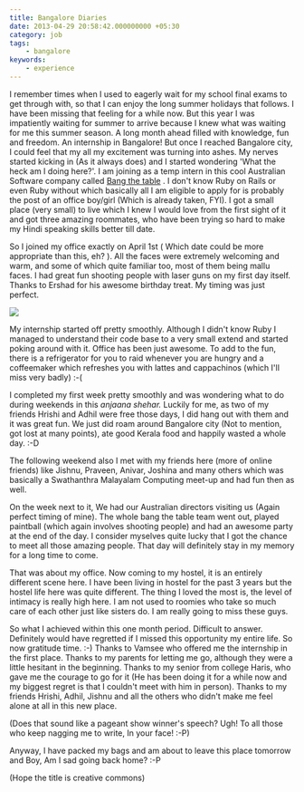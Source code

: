 ```yaml
---
title: Bangalore Diaries
date: 2013-04-29 20:58:42.000000000 +05:30
category: job
tags:
    - bangalore
keywords:
    - experience
---
```


I remember times when I used to eagerly wait for my school final exams to get through with, so that I can enjoy the long summer holidays that follows. I have been missing that feeling for a while now. But this year I was impatiently waiting for summer to arrive because I knew what was waiting for me this summer season. A long month ahead filled with knowledge, fun and freedom. An internship in Bangalore! But once  I reached Bangalore city, I could feel that my all my excitement was turning into ashes. My nerves started kicking in (As it always does) and I started wondering 'What the heck am I doing here?'. I am joining as a temp intern in this cool Australian Software company called [Bang the table](http://bangthetable.com) . I don't know Ruby on Rails or even Ruby without which basically all I am eligible to apply for is probably the post of an office boy/girl (Which is already taken, FYI). I got a small place (very small) to live which I knew I would love from the first sight of it and got three amazing roommates, who have been trying so hard to make my Hindi speaking skills better till date.

So I joined my office exactly on April 1st ( Which date could be more appropriate than this, eh? ). All the faces were extremely welcoming and warm, and some of which quite familiar too, most of them being mallu faces. I had great fun shooting people with laser guns on my first day itself. Thanks to Ershad for his awesome birthday treat. My timing was just perfect.

![](/images/bangalore.jpg)

My internship started off pretty smoothly. Although I didn't know Ruby I managed to understand their code base to a very small extend and started poking around with it. Office has been just awesome. To add to the fun, there is a refrigerator for you to raid whenever you are hungry and a coffeemaker which refreshes you with lattes and cappachinos (which I'll miss very badly) :-(

I completed my first week pretty smoothly and was wondering what to do during weekends in this _anjaana shehar._ Luckily for me, as two of my friends Hrishi and Adhil were free those days, I did hang out with them and it was great fun. We just did roam around  Bangalore city (Not to mention, got lost at many points), ate good Kerala  food and happily wasted a whole day. :-D

The following weekend also I met with my friends here (more of online friends) like Jishnu, Praveen, Anivar, Joshina and many others which was basically a Swathanthra Malayalam Computing meet-up and had fun then as well.

On the week next to it, We had our Australian directors visiting us (Again perfect timing of mine). The whole bang the table team went out, played paintball (which again involves shooting people) and had an awesome party at the end of the day. I consider myselves quite lucky that I got the chance to meet all those amazing people. That day will definitely stay in my memory for a long time to come.

That was about my office. Now coming to my hostel, it is an entirely different scene here. I have been living in hostel for the past 3 years but the hostel life here was quite different. The thing I loved the most is, the level of intimacy is really high here. I am not used to roomies who take so much care of each other just like sisters do. I am really going to miss these guys.

So what I achieved within this one month period. Difficult to answer. Definitely would have regretted if I missed this opportunity my entire life. So now gratitude time. :-) Thanks to Vamsee who offered me the internship in the first place. Thanks to my parents for letting me go, although they were a little hesitant in the beginning. Thanks to my senior from college Haris, who gave me the courage to go for it (He has been doing it for a while now and my biggest regret is that I couldn't meet with him in person). Thanks to my friends Hrishi, Adhil, Jishnu and all the others who didn't make me feel alone at all in this new place.

(Does that sound like a pageant show winner's speech? Ugh! To all those who keep nagging me to write, In your face! :-P)

Anyway, I have packed my bags and am about to leave this place tomorrow and Boy, Am I sad going back home? :-P

(Hope the title is creative commons)
